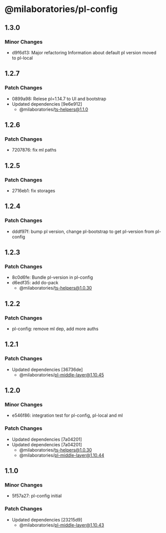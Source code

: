 # @milaboratories/pl-config

## 1.3.0

### Minor Changes

- d9f6d13: Major refactoring
  Information about default pl version moved to pl-local

## 1.2.7

### Patch Changes

- 0899a98: Relese pl=1.14.7 to UI and bootstrap
- Updated dependencies [9e6e912]
  - @milaboratories/ts-helpers@1.1.0

## 1.2.6

### Patch Changes

- 7207876: fix ml paths

## 1.2.5

### Patch Changes

- 2716eb1: fix storages

## 1.2.4

### Patch Changes

- dddf97f: bump pl version, change pl-bootstrap to get pl-version from pl-config

## 1.2.3

### Patch Changes

- 8c0d6fe: Bundle pl-version in pl-config
- d6edf35: add do-pack
  - @milaboratories/ts-helpers@1.0.30

## 1.2.2

### Patch Changes

- pl-config: remove ml dep, add more auths

## 1.2.1

### Patch Changes

- Updated dependencies [36736de]
  - @milaboratories/pl-middle-layer@1.10.45

## 1.2.0

### Minor Changes

- e546f86: integration test for pl-config, pl-local and ml

### Patch Changes

- Updated dependencies [7a04201]
- Updated dependencies [7a04201]
  - @milaboratories/ts-helpers@1.0.30
  - @milaboratories/pl-middle-layer@1.10.44

## 1.1.0

### Minor Changes

- 5f57a27: pl-config initial

### Patch Changes

- Updated dependencies [23215d9]
  - @milaboratories/pl-middle-layer@1.10.43
